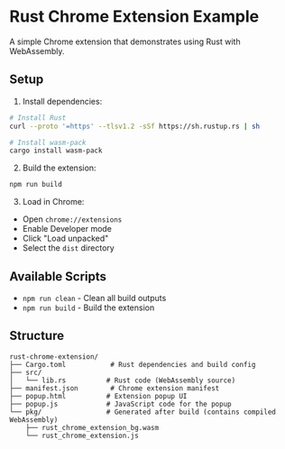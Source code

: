 # Rust Chrome Extension Example

A simple Chrome extension that demonstrates using Rust with WebAssembly.

## Setup

1. Install dependencies:

```bash
# Install Rust
curl --proto '=https' --tlsv1.2 -sSf https://sh.rustup.rs | sh

# Install wasm-pack
cargo install wasm-pack
```

2. Build the extension:

```bash
npm run build
```

3. Load in Chrome:

- Open `chrome://extensions`
- Enable Developer mode
- Click "Load unpacked"
- Select the `dist` directory

## Available Scripts

- `npm run clean` - Clean all build outputs
- `npm run build` - Build the extension

## Structure

```
rust-chrome-extension/
├── Cargo.toml           # Rust dependencies and build config
├── src/
│   └── lib.rs          # Rust code (WebAssembly source)
├── manifest.json        # Chrome extension manifest
├── popup.html          # Extension popup UI
├── popup.js            # JavaScript code for the popup
└── pkg/                # Generated after build (contains compiled WebAssembly)
    ├── rust_chrome_extension_bg.wasm
    └── rust_chrome_extension.js
```
